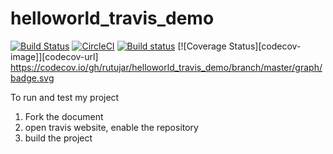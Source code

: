 # helloworld_travis_demo

[![Build Status](https://travis-ci.org/rutujar/helloworld_travis_demo.svg?branch=master)](https://travis-ci.org/rutujar/helloworld_travis_demo)  [![CircleCI](https://circleci.com/gh/rutujar/helloworld_travis_demo.svg?style=svg)](https://circleci.com/gh/rutujar/helloworld_travis_demo)   [![Build status](https://ci.appveyor.com/api/projects/status/2wp50shl25yfw19q?svg=true)](https://ci.appveyor.com/project/rutujar/helloworld-travis-demo)   [![Coverage Status][codecov-image]][codecov-url] https://codecov.io/gh/rutujar/helloworld_travis_demo/branch/master/graph/badge.svg

To run and test my project
1. Fork the document 
2. open travis website, enable the repository
3. build the project
